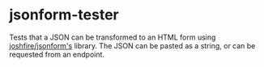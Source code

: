 # jsonform-tester

Tests that a JSON can be transformed to an HTML form using [joshfire/jsonform's](https://github.com/joshfire/jsonform) library. The JSON can be pasted as a string, or can be requested from an endpoint.